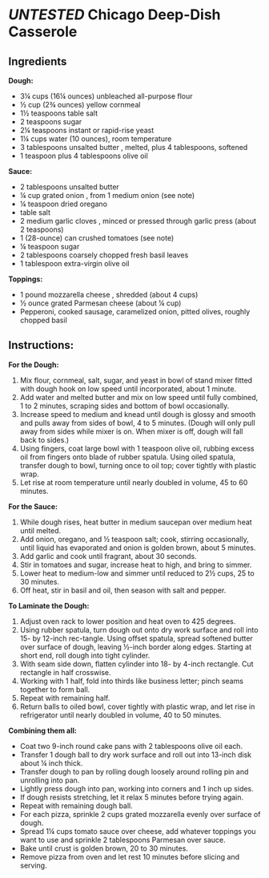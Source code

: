# _UNTESTED_ Chicago Deep-Dish Casserole

## Ingredients

**Dough:**

* 3¼ cups (16¼  ounces) unbleached all-purpose flour
* ½ cup (2¾ ounces) yellow cornmeal
* 1½  teaspoons table salt
* 2 teaspoons sugar
* 2¼ teaspoons instant or rapid-rise yeast
* 1¼ cups water (10 ounces), room temperature
* 3 tablespoons unsalted butter , melted, plus 4 tablespoons, softened
* 1 teaspoon plus 4 tablespoons olive oil

**Sauce:**

* 2 tablespoons unsalted butter
* ¼ cup grated onion , from 1 medium onion (see note)
* ¼ teaspoon dried oregano
* table salt
* 2 medium garlic cloves , minced or pressed through garlic press (about 2 teaspoons)
* 1 (28-ounce) can crushed tomatoes (see note)
* ¼ teaspoon sugar
* 2 tablespoons coarsely chopped fresh basil leaves
* 1 tablespoon extra-virgin olive oil

**Toppings:**

- 1 pound mozzarella cheese , shredded (about 4 cups)  
- ½ ounce grated Parmesan cheese (about ¼ cup)  
- Pepperoni, cooked sausage, caramelized onion, pitted olives, roughly chopped basil  

## Instructions:

**For the Dough:**   

1. Mix flour, cornmeal, salt, sugar, and yeast in bowl of stand mixer fitted with dough hook on low speed until incorporated, about 1 minute.  
2. Add water and melted butter and mix on low speed until fully combined, 1 to 2 minutes, scraping sides and bottom of bowl occasionally.
3. Increase speed to medium and knead until dough is glossy and smooth and pulls away from sides of bowl, 4 to 5 minutes. (Dough will only pull away from sides while mixer is on. When mixer is off, dough will fall back to sides.)
4. Using fingers, coat large bowl with 1 teaspoon olive oil, rubbing excess oil from fingers onto blade of rubber spatula. Using oiled spatula, transfer dough to bowl, turning once to oil top; cover tightly with plastic wrap.  
5. Let rise at room temperature until nearly doubled in volume, 45 to 60 minutes.

**For the Sauce:**   
1. While dough rises, heat butter in medium saucepan over medium heat until melted.  
2. Add onion, oregano, and ½ teaspoon salt; cook, stirring occasionally, until liquid has evaporated and onion is golden brown, about 5 minutes.
3. Add garlic and cook until fragrant, about 30 seconds.  
4. Stir in tomatoes and sugar, increase heat to high, and bring to simmer.  
5. Lower heat to medium-low and simmer until reduced to 2½ cups, 25 to 30 minutes.  
6. Off heat, stir in basil and oil, then season with salt and pepper.

**To Laminate the Dough:**

1. Adjust oven rack to lower position and heat oven to 425 degrees.
2. Using rubber spatula, turn dough out onto dry work surface and roll into 15- by 12-inch rec-tangle. Using offset spatula, spread softened butter over surface of dough, leaving ½-inch border along edges. Starting at short end, roll dough into tight cylinder.
3. With seam side down, flatten cylinder into 18- by 4-inch rectangle. Cut rectangle in half crosswise.
4. Working with 1 half, fold into thirds like business letter; pinch seams together to form ball.
5. Repeat with remaining half.
6. Return balls to oiled bowl, cover tightly with plastic wrap, and let rise in refrigerator until nearly doubled in volume, 40 to 50 minutes.

**Combining them all:**

  * Coat two 9-inch round cake pans with 2 tablespoons olive oil each.
  * Transfer 1 dough ball to dry work surface and roll out into 13-inch disk about ¼ inch thick.
  * Transfer dough to pan by rolling dough loosely around rolling pin and unrolling into pan.
  * Lightly press dough into pan, working into corners and 1 inch up sides.
  * If dough resists stretching, let it relax 5 minutes before trying again.
  * Repeat with remaining dough ball.
  * For each pizza, sprinkle 2 cups grated mozzarella evenly over surface of dough.
  * Spread 1¼ cups tomato sauce over cheese, add whatever toppings you want to use and sprinkle 2 tablespoons Parmesan over sauce.
  * Bake until crust is golden brown, 20 to 30 minutes.
  * Remove pizza from oven and let rest 10 minutes before slicing and serving.

[](http://www.madeinmykitchen.com/2012/06/chicago-deep-dish-pizza.html)


